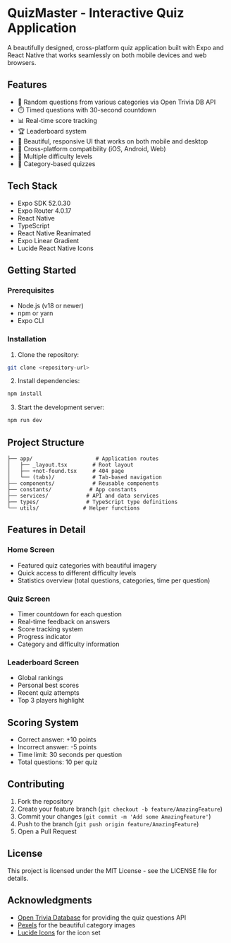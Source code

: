 # QuizMaster - Interactive Quiz Application

A beautifully designed, cross-platform quiz application built with Expo and React Native that works seamlessly on both mobile devices and web browsers.

## Features

- 🎯 Random questions from various categories via Open Trivia DB API
- ⏱️ Timed questions with 30-second countdown
- 📊 Real-time score tracking
- 🏆 Leaderboard system
- 🎨 Beautiful, responsive UI that works on both mobile and desktop
- 📱 Cross-platform compatibility (iOS, Android, Web)
- 🔄 Multiple difficulty levels
- 🎯 Category-based quizzes

## Tech Stack

- Expo SDK 52.0.30
- Expo Router 4.0.17
- React Native
- TypeScript
- React Native Reanimated
- Expo Linear Gradient
- Lucide React Native Icons

## Getting Started

### Prerequisites

- Node.js (v18 or newer)
- npm or yarn
- Expo CLI

### Installation

1. Clone the repository:
```bash
git clone <repository-url>
```

2. Install dependencies:
```bash
npm install
```

3. Start the development server:
```bash
npm run dev
```

## Project Structure

```
├── app/                    # Application routes
│   ├── _layout.tsx        # Root layout
│   ├── +not-found.tsx     # 404 page
│   └── (tabs)/            # Tab-based navigation
├── components/            # Reusable components
├── constants/            # App constants
├── services/            # API and data services
├── types/               # TypeScript type definitions
└── utils/              # Helper functions
```

## Features in Detail

### Home Screen
- Featured quiz categories with beautiful imagery
- Quick access to different difficulty levels
- Statistics overview (total questions, categories, time per question)

### Quiz Screen
- Timer countdown for each question
- Real-time feedback on answers
- Score tracking system
- Progress indicator
- Category and difficulty information

### Leaderboard Screen
- Global rankings
- Personal best scores
- Recent quiz attempts
- Top 3 players highlight

## Scoring System

- Correct answer: +10 points
- Incorrect answer: -5 points
- Time limit: 30 seconds per question
- Total questions: 10 per quiz

## Contributing

1. Fork the repository
2. Create your feature branch (`git checkout -b feature/AmazingFeature`)
3. Commit your changes (`git commit -m 'Add some AmazingFeature'`)
4. Push to the branch (`git push origin feature/AmazingFeature`)
5. Open a Pull Request

## License

This project is licensed under the MIT License - see the LICENSE file for details.

## Acknowledgments

- [Open Trivia Database](https://opentdb.com/) for providing the quiz questions API
- [Pexels](https://www.pexels.com/) for the beautiful category images
- [Lucide Icons](https://lucide.dev/) for the icon set